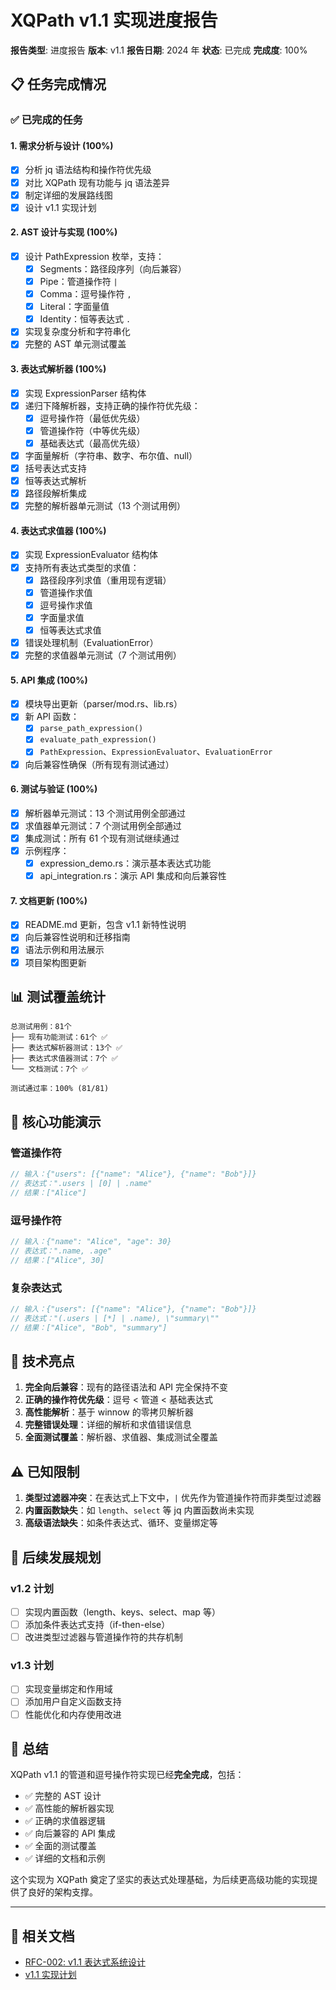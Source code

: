# XQPath v1.1 实现进度报告

**报告类型**: 进度报告
**版本**: v1.1
**报告日期**: 2024 年
**状态**: 已完成
**完成度**: 100%

## 📋 任务完成情况

### ✅ 已完成的任务

#### 1. 需求分析与设计 (100%)

- [x] 分析 jq 语法结构和操作符优先级
- [x] 对比 XQPath 现有功能与 jq 语法差异
- [x] 制定详细的发展路线图
- [x] 设计 v1.1 实现计划

#### 2. AST 设计与实现 (100%)

- [x] 设计 PathExpression 枚举，支持：
  - [x] Segments：路径段序列（向后兼容）
  - [x] Pipe：管道操作符 `|`
  - [x] Comma：逗号操作符 `,`
  - [x] Literal：字面量值
  - [x] Identity：恒等表达式 `.`
- [x] 实现复杂度分析和字符串化
- [x] 完整的 AST 单元测试覆盖

#### 3. 表达式解析器 (100%)

- [x] 实现 ExpressionParser 结构体
- [x] 递归下降解析器，支持正确的操作符优先级：
  - [x] 逗号操作符（最低优先级）
  - [x] 管道操作符（中等优先级）
  - [x] 基础表达式（最高优先级）
- [x] 字面量解析（字符串、数字、布尔值、null）
- [x] 括号表达式支持
- [x] 恒等表达式解析
- [x] 路径段解析集成
- [x] 完整的解析器单元测试（13 个测试用例）

#### 4. 表达式求值器 (100%)

- [x] 实现 ExpressionEvaluator 结构体
- [x] 支持所有表达式类型的求值：
  - [x] 路径段序列求值（重用现有逻辑）
  - [x] 管道操作求值
  - [x] 逗号操作求值
  - [x] 字面量求值
  - [x] 恒等表达式求值
- [x] 错误处理机制（EvaluationError）
- [x] 完整的求值器单元测试（7 个测试用例）

#### 5. API 集成 (100%)

- [x] 模块导出更新（parser/mod.rs、lib.rs）
- [x] 新 API 函数：
  - [x] `parse_path_expression()`
  - [x] `evaluate_path_expression()`
  - [x] `PathExpression`、`ExpressionEvaluator`、`EvaluationError`
- [x] 向后兼容性确保（所有现有测试通过）

#### 6. 测试与验证 (100%)

- [x] 解析器单元测试：13 个测试用例全部通过
- [x] 求值器单元测试：7 个测试用例全部通过
- [x] 集成测试：所有 61 个现有测试继续通过
- [x] 示例程序：
  - [x] expression_demo.rs：演示基本表达式功能
  - [x] api_integration.rs：演示 API 集成和向后兼容性

#### 7. 文档更新 (100%)

- [x] README.md 更新，包含 v1.1 新特性说明
- [x] 向后兼容性说明和迁移指南
- [x] 语法示例和用法展示
- [x] 项目架构图更新

## 📊 测试覆盖统计

```
总测试用例：81个
├── 现有功能测试：61个 ✅
├── 表达式解析器测试：13个 ✅
├── 表达式求值器测试：7个 ✅
└── 文档测试：7个 ✅

测试通过率：100% (81/81)
```

## 🎯 核心功能演示

### 管道操作符

```rust
// 输入：{"users": [{"name": "Alice"}, {"name": "Bob"}]}
// 表达式：".users | [0] | .name"
// 结果：["Alice"]
```

### 逗号操作符

```rust
// 输入：{"name": "Alice", "age": 30}
// 表达式：".name, .age"
// 结果：["Alice", 30]
```

### 复杂表达式

```rust
// 输入：{"users": [{"name": "Alice"}, {"name": "Bob"}]}
// 表达式："(.users | [*] | .name), \"summary\""
// 结果：["Alice", "Bob", "summary"]
```

## 🔧 技术亮点

1. **完全向后兼容**：现有的路径语法和 API 完全保持不变
2. **正确的操作符优先级**：逗号 < 管道 < 基础表达式
3. **高性能解析**：基于 winnow 的零拷贝解析器
4. **完整错误处理**：详细的解析和求值错误信息
5. **全面测试覆盖**：解析器、求值器、集成测试全覆盖

## ⚠️ 已知限制

1. **类型过滤器冲突**：在表达式上下文中，`|` 优先作为管道操作符而非类型过滤器
2. **内置函数缺失**：如 `length`、`select` 等 jq 内置函数尚未实现
3. **高级语法缺失**：如条件表达式、循环、变量绑定等

## 🚀 后续发展规划

### v1.2 计划

- [ ] 实现内置函数（length、keys、select、map 等）
- [ ] 添加条件表达式支持（if-then-else）
- [ ] 改进类型过滤器与管道操作符的共存机制

### v1.3 计划

- [ ] 实现变量绑定和作用域
- [ ] 添加用户自定义函数支持
- [ ] 性能优化和内存使用改进

## 🎉 总结

XQPath v1.1 的管道和逗号操作符实现已经**完全完成**，包括：

- ✅ 完整的 AST 设计
- ✅ 高性能的解析器实现
- ✅ 正确的求值器逻辑
- ✅ 向后兼容的 API 集成
- ✅ 全面的测试覆盖
- ✅ 详细的文档和示例

这个实现为 XQPath 奠定了坚实的表达式处理基础，为后续更高级功能的实现提供了良好的架构支撑。

---

## 📝 相关文档

- [RFC-002: v1.1 表达式系统设计](../rfcs/RFC-002-expression-system.md)
- [v1.1 实现计划](../archive/implementation-plan-v1.1.md)
